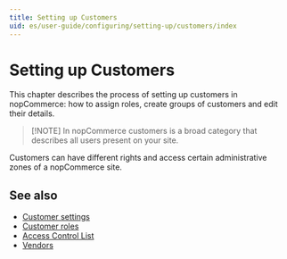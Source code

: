 ```yaml
---
title: Setting up Customers
uid: es/user-guide/configuring/setting-up/customers/index
---
```


# Setting up Customers

This chapter describes the process of setting up customers in nopCommerce: how to assign roles, create groups of customers and edit their details.

> [!NOTE] In nopCommerce customers is a broad category that describes all users present on your site.

Customers can have different rights and access certain administrative zones of a nopCommerce site.

## See also

- [Customer settings](xref:es/user-guide/configuring/setting-up/customers/settings)
- [Customer roles](xref:es/user-guide/configuring/setting-up/customers/customer-roles)
- [Access Control List](xref:es/user-guide/configuring/setting-up/customers/acl)
- [Vendors](xref:es/user-guide/configuring/setting-up/customers/vendors/index)